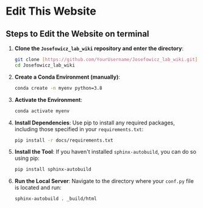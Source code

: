 # Edit This Website

## Steps to Edit the Website on terminal

1. **Clone the `Josefowicz_lab_wiki` repository and enter the directory**:
   ```bash
   git clone [https://github.com/YourUsername/Josefowicz_lab_wiki.git](https://github.com/ReshmaRamaiah10/Josefowicz_lab_wiki.git)
   cd Josefowicz_lab_wiki
   ```

2. **Create a Conda Environment (manually)**:
   ```bash
   conda create -n myenv python=3.8
   ```

3. **Activate the Environment**:
   ```bash
   conda activate myenv
   ```

4. **Install Dependencies**:
   Use pip to install any required packages, including those specified in your `requirements.txt`:
   ```bash
   pip install -r docs/requirements.txt
   ```

5. **Install the Tool**:
   If you haven't installed `sphinx-autobuild`, you can do so using pip:
   ```bash
   pip install sphinx-autobuild
   ```

6. **Run the Local Server**:
   Navigate to the directory where your `conf.py` file is located and run:
   ```bash
   sphinx-autobuild . _build/html
   ```
```
